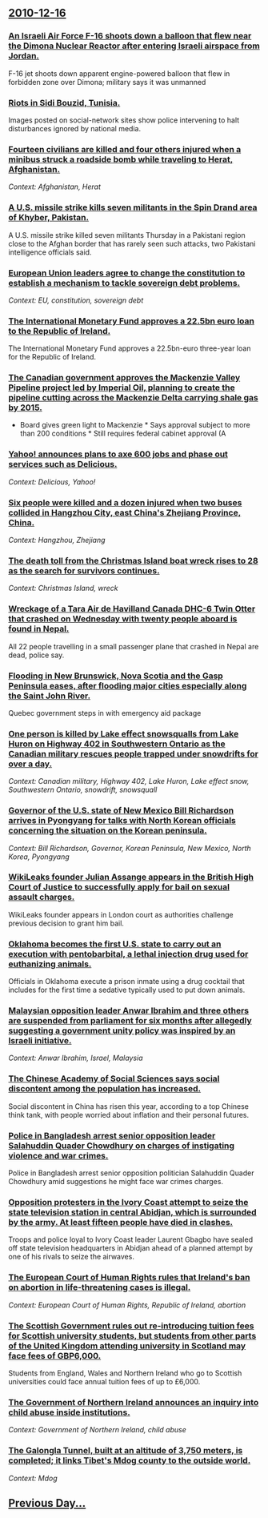 ## [2010-12-16](/news/2010/12/16/index.md)

### [An Israeli Air Force F-16 shoots down a balloon that flew near the Dimona Nuclear Reactor after entering Israeli airspace from Jordan. ](/news/2010/12/16/an-israeli-air-force-f-16-shoots-down-a-balloon-that-flew-near-the-dimona-nuclear-reactor-after-entering-israeli-airspace-from-jordan.md)
F-16 jet shoots down apparent engine-powered balloon that flew in forbidden zone over Dimona; military says it was unmanned 

### [Riots in Sidi Bouzid, Tunisia. ](/news/2010/12/16/riots-in-sidi-bouzid-tunisia.md)
Images posted on social-network sites show police intervening to halt disturbances ignored by national media.

### [Fourteen civilians are killed and four others injured when a minibus struck a roadside bomb while traveling to Herat, Afghanistan. ](/news/2010/12/16/fourteen-civilians-are-killed-and-four-others-injured-when-a-minibus-struck-a-roadside-bomb-while-traveling-to-herat-afghanistan.md)
_Context: Afghanistan, Herat_

### [A U.S. missile strike kills seven militants in the Spin Drand area of Khyber, Pakistan. ](/news/2010/12/16/a-u-s-missile-strike-kills-seven-militants-in-the-spin-drand-area-of-khyber-pakistan.md)
A U.S. missile strike killed seven militants Thursday in a Pakistani region close to the Afghan border that has rarely seen such attacks, two Pakistani intelligence officials said.

### [European Union leaders agree to change the constitution to establish a mechanism to tackle sovereign debt problems. ](/news/2010/12/16/european-union-leaders-agree-to-change-the-constitution-to-establish-a-mechanism-to-tackle-sovereign-debt-problems.md)
_Context: EU, constitution, sovereign debt_

### [The International Monetary Fund approves a 22.5bn euro loan to the Republic of Ireland. ](/news/2010/12/16/the-international-monetary-fund-approves-a-22-5bn-euro-loan-to-the-republic-of-ireland.md)
The International Monetary Fund approves a 22.5bn-euro three-year loan for the Republic of Ireland.

### [The Canadian government approves the Mackenzie Valley Pipeline project led by Imperial Oil, planning to create the pipeline cutting across the Mackenzie Delta carrying shale gas by 2015. ](/news/2010/12/16/the-canadian-government-approves-the-mackenzie-valley-pipeline-project-led-by-imperial-oil-planning-to-create-the-pipeline-cutting-across-t.md)
* Board gives green light to Mackenzie * Says approval subject to more than 200 conditions * Still requires federal cabinet approval (A

### [Yahoo! announces plans to axe 600 jobs and phase out services such as Delicious. ](/news/2010/12/16/yahoo-announces-plans-to-axe-600-jobs-and-phase-out-services-such-as-delicious.md)
_Context: Delicious, Yahoo!_

### [Six people were killed and a dozen injured when two buses collided in Hangzhou City, east China's Zhejiang Province, China. ](/news/2010/12/16/six-people-were-killed-and-a-dozen-injured-when-two-buses-collided-in-hangzhou-city-east-china-s-zhejiang-province-china.md)
_Context: Hangzhou, Zhejiang_

### [The death toll from the Christmas Island boat wreck rises to 28 as the search for survivors continues. ](/news/2010/12/16/the-death-toll-from-the-christmas-island-boat-wreck-rises-to-28-as-the-search-for-survivors-continues.md)
_Context: Christmas Island, wreck_

### [Wreckage of a Tara Air de Havilland Canada DHC-6 Twin Otter that crashed on Wednesday with twenty people aboard is found in Nepal. ](/news/2010/12/16/wreckage-of-a-tara-air-de-havilland-canada-dhc-6-twin-otter-that-crashed-on-wednesday-with-twenty-people-aboard-is-found-in-nepal.md)
All 22 people travelling in a small passenger plane that crashed in Nepal are dead, police say.

### [Flooding in New Brunswick, Nova Scotia and the Gasp Peninsula eases, after flooding major cities especially along the Saint John River. ](/news/2010/12/16/flooding-in-new-brunswick-nova-scotia-and-the-gaspe-peninsula-eases-after-flooding-major-cities-especially-along-the-saint-john-river.md)
Quebec government steps in with emergency aid package

### [One person is killed by Lake effect snowsqualls from Lake Huron on Highway 402 in Southwestern Ontario as the Canadian military rescues people trapped under snowdrifts for over a day. ](/news/2010/12/16/one-person-is-killed-by-lake-effect-snowsqualls-from-lake-huron-on-highway-402-in-southwestern-ontario-as-the-canadian-military-rescues-peop.md)
_Context: Canadian military, Highway 402, Lake Huron, Lake effect snow, Southwestern Ontario, snowdrift, snowsquall_

### [Governor of the U.S. state of New Mexico Bill Richardson arrives in Pyongyang for talks with North Korean officials concerning the situation on the Korean peninsula. ](/news/2010/12/16/governor-of-the-u-s-state-of-new-mexico-bill-richardson-arrives-in-pyongyang-for-talks-with-north-korean-officials-concerning-the-situation.md)
_Context: Bill Richardson, Governor, Korean Peninsula, New Mexico, North Korea, Pyongyang_

### [WikiLeaks founder Julian Assange appears in the British High Court of Justice to successfully apply for bail on sexual assault charges. ](/news/2010/12/16/wikileaks-founder-julian-assange-appears-in-the-british-high-court-of-justice-to-successfully-apply-for-bail-on-sexual-assault-charges.md)
WikiLeaks founder appears in London court as authorities challenge previous decision to grant him bail.

### [Oklahoma becomes the first U.S. state to carry out an execution with pentobarbital, a lethal injection drug used for euthanizing animals. ](/news/2010/12/16/oklahoma-becomes-the-first-u-s-state-to-carry-out-an-execution-with-pentobarbital-a-lethal-injection-drug-used-for-euthanizing-animals.md)
Officials in Oklahoma execute a prison inmate using a drug cocktail that includes for the first time a sedative typically used to put down animals.

### [Malaysian opposition leader Anwar Ibrahim and three others are suspended from parliament for six months after allegedly suggesting a government unity policy was inspired by an Israeli initiative. ](/news/2010/12/16/malaysian-opposition-leader-anwar-ibrahim-and-three-others-are-suspended-from-parliament-for-six-months-after-allegedly-suggesting-a-governm.md)
_Context: Anwar Ibrahim, Israel, Malaysia_

### [The Chinese Academy of Social Sciences says social discontent among the population has increased. ](/news/2010/12/16/the-chinese-academy-of-social-sciences-says-social-discontent-among-the-population-has-increased.md)
Social discontent in China has risen this year, according to a top Chinese think tank, with people worried about inflation and their personal futures.

### [Police in Bangladesh arrest senior opposition leader Salahuddin Quader Chowdhury on charges of instigating violence and war crimes. ](/news/2010/12/16/police-in-bangladesh-arrest-senior-opposition-leader-salahuddin-quader-chowdhury-on-charges-of-instigating-violence-and-war-crimes.md)
Police in Bangladesh arrest senior opposition politician Salahuddin Quader Chowdhury amid suggestions he might face war crimes charges.

### [Opposition protesters in the Ivory Coast attempt to seize the state television station in central Abidjan, which is surrounded by the army. At least fifteen people have died in clashes. ](/news/2010/12/16/opposition-protesters-in-the-ivory-coast-attempt-to-seize-the-state-television-station-in-central-abidjan-which-is-surrounded-by-the-army.md)
Troops and police loyal to Ivory Coast leader Laurent Gbagbo have sealed off state television headquarters in Abidjan ahead of a planned attempt by one of his rivals to seize the airwaves. 

### [The European Court of Human Rights rules that Ireland's ban on abortion in life-threatening cases is illegal. ](/news/2010/12/16/the-european-court-of-human-rights-rules-that-ireland-s-ban-on-abortion-in-life-threatening-cases-is-illegal.md)
_Context: European Court of Human Rights, Republic of Ireland, abortion_

### [The Scottish Government rules out re-introducing tuition fees for Scottish university students, but students from other parts of the United Kingdom attending university in Scotland may face fees of GBP6,000. ](/news/2010/12/16/the-scottish-government-rules-out-re-introducing-tuition-fees-for-scottish-university-students-but-students-from-other-parts-of-the-united.md)
Students from England, Wales and Northern Ireland who go to Scottish universities could face annual tuition fees of up to £6,000.

### [The Government of Northern Ireland announces an inquiry into child abuse inside institutions. ](/news/2010/12/16/the-government-of-northern-ireland-announces-an-inquiry-into-child-abuse-inside-institutions.md)
_Context: Government of Northern Ireland, child abuse_

### [The Galongla Tunnel, built at an altitude of 3,750 meters, is completed; it links Tibet's Mdog county to the outside world. ](/news/2010/12/16/the-galongla-tunnel-built-at-an-altitude-of-3-750-meters-is-completed-it-links-tibet-s-medog-county-to-the-outside-world.md)
_Context: Mdog_

## [Previous Day...](/news/2010/12/15/index.md)

